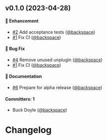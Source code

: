 
## v0.1.0 (2023-04-28)

#### :rocket: Enhancement
* [#2](https://github.com/cardstack/glimmer-scoped-css/pull/2) Add acceptance tests ([@backspace](https://github.com/backspace))
* [#1](https://github.com/cardstack/glimmer-scoped-css/pull/1) Fix CI ([@backspace](https://github.com/backspace))

#### :bug: Bug Fix
* [#4](https://github.com/cardstack/glimmer-scoped-css/pull/4) Remove unused unplugin ([@backspace](https://github.com/backspace))
* [#1](https://github.com/cardstack/glimmer-scoped-css/pull/1) Fix CI ([@backspace](https://github.com/backspace))

#### :memo: Documentation
* [#6](https://github.com/cardstack/glimmer-scoped-css/pull/6) Prepare for alpha release ([@backspace](https://github.com/backspace))

#### Committers: 1
- Buck Doyle ([@backspace](https://github.com/backspace))

# Changelog
